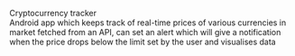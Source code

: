 Cryptocurrency tracker <br>
Android app which keeps track of real-time prices of various currencies in market fetched from an API, can set an alert which will give a notification when the price drops below the limit set by the user and visualises data
